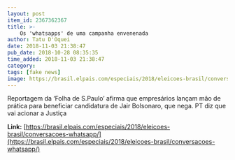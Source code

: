 ```yaml
---
layout: post
item_id: 2367362367
title: >-
    Os 'whatsapps' de uma campanha envenenada
author: Tatu D'Oquei
date: 2018-11-03 21:38:47
pub_date: 2018-10-28 08:35:35
time_added: 2018-11-03 21:38:47
category: 
tags: [fake news]
image: https://brasil.elpais.com/especiais/2018/eleicoes-brasil/conversacoes-whatsapp/img/promo-og.jpg
---
```


Reportagem da ‘Folha de S.Paulo’ afirma que empresários lançam mão de prática para beneficiar candidatura de Jair Bolsonaro, que nega. PT diz que vai acionar a Justiça

**Link:** [https://brasil.elpais.com/especiais/2018/eleicoes-brasil/conversacoes-whatsapp/](https://brasil.elpais.com/especiais/2018/eleicoes-brasil/conversacoes-whatsapp/)

